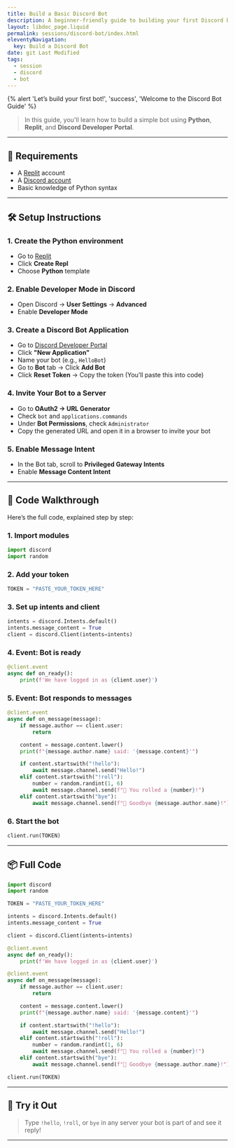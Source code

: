 ```yaml
---
title: Build a Basic Discord Bot
description: A beginner-friendly guide to building your first Discord bot using Python and Replit.
layout: libdoc_page.liquid
permalink: sessions/discord-bot/index.html
eleventyNavigation:
  key: Build a Discord Bot
date: git Last Modified
tags:
  - session
  - discord
  - bot
---
```


{% alert 'Let’s build your first bot!', 'success', 'Welcome to the Discord Bot Guide' %}

> In this guide, you'll learn how to build a simple bot using **Python**, **Replit**, and **Discord Developer Portal**.

---

## 🧰 Requirements

- A [Replit](https://replit.com/~) account
- A [Discord account](https://discord.com)
- Basic knowledge of Python syntax

---

## 🛠️ Setup Instructions

### 1. Create the Python environment
- Go to [Replit](https://replit.com)
- Click **Create Repl**
- Choose **Python** template

### 2. Enable Developer Mode in Discord
- Open Discord → **User Settings** → **Advanced**
- Enable **Developer Mode**

### 3. Create a Discord Bot Application
- Go to [Discord Developer Portal](https://discord.com/developers/applications)
- Click **"New Application"**
- Name your bot (e.g., `HelloBot`)
- Go to **Bot** tab → Click **Add Bot**
- Click **Reset Token** → Copy the token (You’ll paste this into code)

### 4. Invite Your Bot to a Server
- Go to **OAuth2 → URL Generator**
- Check `bot` and `applications.commands`
- Under **Bot Permissions**, check `Administrator`
- Copy the generated URL and open it in a browser to invite your bot

### 5. Enable Message Intent
- In the Bot tab, scroll to **Privileged Gateway Intents**
- Enable **Message Content Intent**

---

## 🤖 Code Walkthrough

Here’s the full code, explained step by step:

### 1. Import modules

```python
import discord
import random
```

### 2. Add your token

```python
TOKEN = "PASTE_YOUR_TOKEN_HERE"
```

### 3. Set up intents and client

```python
intents = discord.Intents.default()
intents.message_content = True
client = discord.Client(intents=intents)
```

### 4. Event: Bot is ready

```python
@client.event
async def on_ready():
    print(f'We have logged in as {client.user}')
```

### 5. Event: Bot responds to messages

```python
@client.event
async def on_message(message):
    if message.author == client.user:
        return

    content = message.content.lower()
    print(f"{message.author.name} said: '{message.content}'")

    if content.startswith("!hello"):
        await message.channel.send("Hello!")
    elif content.startswith("!roll"):
        number = random.randint(1, 6)
        await message.channel.send(f"🎲 You rolled a {number}!")
    elif content.startswith("bye"):
        await message.channel.send(f"👋 Goodbye {message.author.name}!")
```

### 6. Start the bot

```python
client.run(TOKEN)
```

---

## 📦 Full Code

```python
import discord
import random

TOKEN = "PASTE_YOUR_TOKEN_HERE"

intents = discord.Intents.default()
intents.message_content = True

client = discord.Client(intents=intents)

@client.event
async def on_ready():
    print(f'We have logged in as {client.user}')

@client.event
async def on_message(message):
    if message.author == client.user:
        return

    content = message.content.lower()
    print(f"{message.author.name} said: '{message.content}'")

    if content.startswith("!hello"):
        await message.channel.send("Hello!")
    elif content.startswith("!roll"):
        number = random.randint(1, 6)
        await message.channel.send(f"🎲 You rolled a {number}!")
    elif content.startswith("bye"):
        await message.channel.send(f"👋 Goodbye {message.author.name}!")

client.run(TOKEN)
```

---

## 🧪 Try it Out

> Type `!hello`, `!roll`, or `bye` in any server your bot is part of and see it reply!

---
